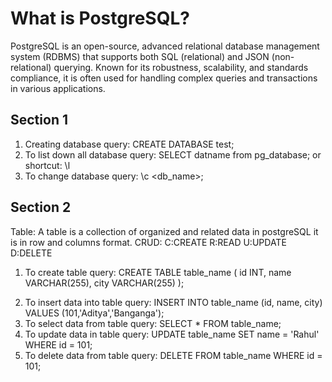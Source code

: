 # What is PostgreSQL?

PostgreSQL is an open-source, advanced relational database management system (RDBMS) that supports both SQL (relational) and JSON (non-relational) querying. Known for its robustness, scalability, and standards compliance, it is often used for handling complex queries and transactions in various applications.

## Section 1

1. Creating database
   query: CREATE DATABASE test;
2. To list down all database
   query: SELECT datname from pg_database;
   or
   shortcut: \l
3. To change database
   query: \c <db_name>;

## Section 2

Table: A table is a collection of organized and related data in postgreSQL it is in row and columns format.
CRUD:
C:CREATE R:READ U:UPDATE D:DELETE

1. To create table
   query: CREATE TABLE table_name (
   id INT,
   name VARCHAR(255),
   city VARCHAR(255)
   );

2) To insert data into table
   query: INSERT INTO table_name (id, name, city) VALUES (101,'Aditya','Banganga');
3) To select data from table
   query: SELECT * FROM table_name;
4) To update data in table
   query: UPDATE table_name SET name = 'Rahul' WHERE id = 101;
5) To delete data from table
   query: DELETE FROM table_name WHERE id = 101;
